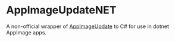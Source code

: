 # AppImageUpdateNET
 A non-official wrapper of [AppImageUpdate](https://github.com/AppImage/AppImageUpdate) to C# for use in dotnet AppImage apps.

